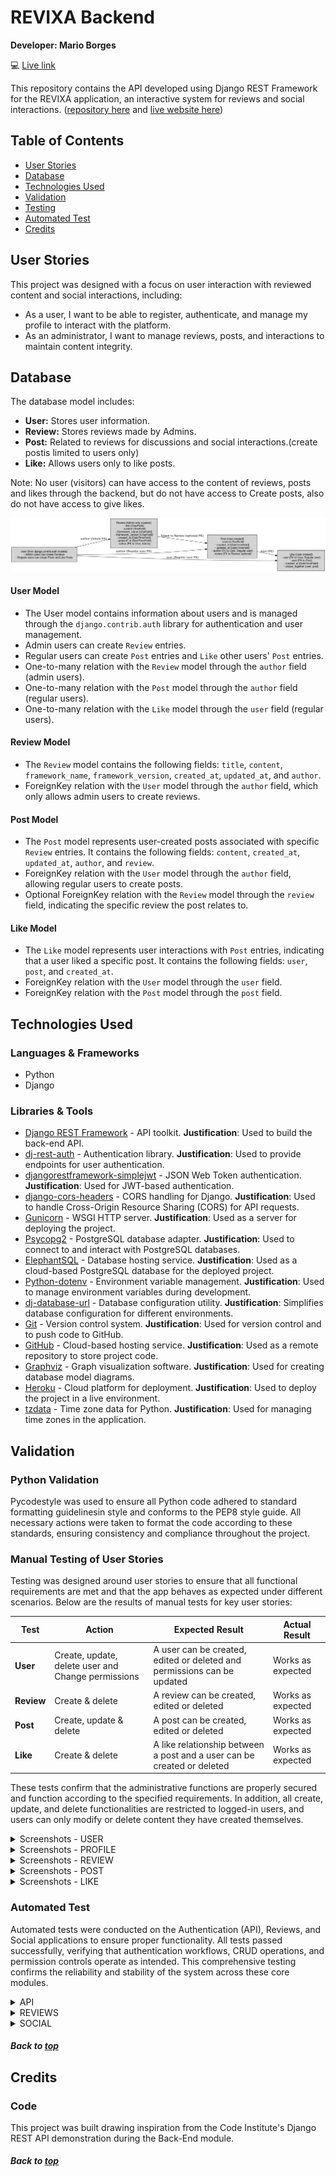 # REVIXA Backend

**Developer: Mario Borges**

💻 [Live link](https://revixa-2c64c0effe9d.herokuapp.com/)

This repository contains the API developed using Django REST Framework for the REVIXA application, an interactive system for reviews and social interactions. ([repository here](https://github.com/MarioLFB/Revixa-frontend) and [live website here](https://revixa-frontend-d26a64f75023.herokuapp.com/))

## Table of Contents
  - [User Stories](#user-stories)
  - [Database](#database)
  - [Technologies Used](#technologies-used)
  - [Validation](#validation)
  - [Testing](#manual-testing-of-user-stories)
  - [Automated Test](#automated-test)
  - [Credits](#credits)

## User Stories

This project was designed with a focus on user interaction with reviewed content and social interactions, including:
- As a user, I want to be able to register, authenticate, and manage my profile to interact with the platform.
- As an administrator, I want to manage reviews, posts, and interactions to maintain content integrity.

## Database

The database model includes:
- **User:** Stores user information.
- **Review:** Stores reviews made by Admins.
- **Post:** Related to reviews for discussions and social interactions.(create postis limited to users only)
- **Like:** Allows users only to like posts.

Note: No user (visitors) can have access to the content of reviews, posts and likes through the backend, but do not have access to Create posts, also do not have access to give likes.


![Database Model](docs/drf_models_revixa.png)

#### User Model

- The User model contains information about users and is managed through the `django.contrib.auth` library for authentication and user management.
- Admin users can create `Review` entries.
- Regular users can create `Post` entries and `Like` other users' `Post` entries.
- One-to-many relation with the `Review` model through the `author` field (admin users).
- One-to-many relation with the `Post` model through the `author` field (regular users).
- One-to-many relation with the `Like` model through the `user` field (regular users).

#### Review Model

- The `Review` model contains the following fields: `title`, `content`, `framework_name`, `framework_version`, `created_at`, `updated_at`, and `author`.
- ForeignKey relation with the `User` model through the `author` field, which only allows admin users to create reviews.

#### Post Model

- The `Post` model represents user-created posts associated with specific `Review` entries. It contains the following fields: `content`, `created_at`, `updated_at`, `author`, and `review`.
- ForeignKey relation with the `User` model through the `author` field, allowing regular users to create posts.
- Optional ForeignKey relation with the `Review` model through the `review` field, indicating the specific review the post relates to.

#### Like Model

- The `Like` model represents user interactions with `Post` entries, indicating that a user liked a specific post. It contains the following fields: `user`, `post`, and `created_at`.
- ForeignKey relation with the `User` model through the `user` field.
- ForeignKey relation with the `Post` model through the `post` field.

## Technologies Used

### Languages & Frameworks

- Python
- Django

### Libraries & Tools

- [Django REST Framework](https://www.django-rest-framework.org/) - API toolkit. **Justification**: Used to build the back-end API.
- [dj-rest-auth](https://dj-rest-auth.readthedocs.io/en/latest/) - Authentication library. **Justification**: Used to provide endpoints for user authentication.
- [djangorestframework-simplejwt](https://django-rest-framework-simplejwt.readthedocs.io/en/latest/) - JSON Web Token authentication. **Justification**: Used for JWT-based authentication.
- [django-cors-headers](https://pypi.org/project/django-cors-headers/) - CORS handling for Django. **Justification**: Used to handle Cross-Origin Resource Sharing (CORS) for API requests.
- [Gunicorn](https://gunicorn.org/) - WSGI HTTP server. **Justification**: Used as a server for deploying the project.
- [Psycopg2](https://www.psycopg.org/docs/) - PostgreSQL database adapter. **Justification**: Used to connect to and interact with PostgreSQL databases.
- [ElephantSQL](https://www.elephantsql.com/) - Database hosting service. **Justification**: Used as a cloud-based PostgreSQL database for the deployed project.
- [Python-dotenv](https://pypi.org/project/python-dotenv/) - Environment variable management. **Justification**: Used to manage environment variables during development.
- [dj-database-url](https://pypi.org/project/dj-database-url/) - Database configuration utility. **Justification**: Simplifies database configuration for different environments.
- [Git](https://git-scm.com/) - Version control system. **Justification**: Used for version control and to push code to GitHub.
- [GitHub](https://github.com/) - Cloud-based hosting service. **Justification**: Used as a remote repository to store project code.
- [Graphviz](https://graphviz.org/) - Graph visualization software. **Justification**: Used for creating database model diagrams.
- [Heroku](https://www.heroku.com/) - Cloud platform for deployment. **Justification**: Used to deploy the project in a live environment.
- [tzdata](https://pypi.org/project/tzdata/) - Time zone data for Python. **Justification**: Used for managing time zones in the application.

## Validation

### Python Validation

Pycodestyle was used to ensure all Python code adhered to standard formatting guidelinesin style and conforms to the PEP8 style guide. All necessary actions were taken to format the code according to these standards, ensuring consistency and compliance throughout the project.

### Manual Testing of User Stories

Testing was designed around user stories to ensure that all functional requirements are met and that the app behaves as expected under different scenarios. Below are the results of manual tests for key user stories:

**Test** | **Action** | **Expected Result** | **Actual Result**
-------- | ------------------- | ------------------- | -----------------
**User** | Create, update, delete user and Change permissions | A user can be created, edited or deleted and permissions can be updated | Works as expected
**Review** | Create & delete | A review can be created, edited or deleted | Works as expected
**Post** | Create, update & delete | A post can be created, edited or deleted | Works as expected
**Like** | Create & delete | A like relationship between a post and a user can be created or deleted | Works as expected

These tests confirm that the administrative functions are properly secured and function according to the specified requirements. In addition, all create, update, and delete functionalities are restricted to logged-in users, and users can only modify or delete content they have created themselves.

<details><summary>Screenshots - USER</summary>
    <details><summary>Create user</summary>
    <img src="docs\manual_test\user_test_1.jpg">
    <br>
    <img src="docs\manual_test\user_test_2.jpg">
    <br>
    <img src="docs\manual_test\user_test_3.jpg">
    <br>
    </details>
</details>

<details><summary>Screenshots - PROFILE</summary>
    <details><summary>Update profile</summary>
    <img src="docs\manual_test\user_test_4.jpg">
    <br>
    <img src="docs\manual_test\user_test_5.jpg">
    <br>
    <img src="docs\manual_test\user_test_6.jpg">
    <br>
    <img src="docs\manual_test\user_test_8.jpg">
    </details>
    <details><summary>Delete profile</summary>
    <img src="docs\manual_test\user_test_7.jpg">
    <br>
    <img src="docs\manual_test\user_test_9.jpg">
    <br>
    <img src="docs\manual_test\user_test_10.jpg">
    <br>
    <img src="docs\manual_test\user_test_11.jpg">
    <br>
    </details>
</details>

<details><summary>Screenshots - REVIEW</summary>
    <details><summary>Create Review</summary>
    <img src="docs\manual_test\user_test_review_1.jpg">
    <br>
    <img src="docs\manual_test\user_test_review_2.jpg">
    <br>
    <img src="docs\manual_test\user_test_review_3.jpg">
    <br>
    </details>
    <details><summary>Update Review</summary>
    <img src="docs\manual_test\user_test_review_4.jpg">
    <br>
    <img src="docs\manual_test\user_test_review_5.jpg">
    <br>
    </details>
    <details><summary>Delete Review</summary>
    <img src="docs\manual_test\user_test_review_7.jpg">
    <br>
    <img src="docs\manual_test\user_test_review_8.jpg">
    <br>
    <img src="docs\manual_test\user_test_review_9.jpg">
    <br>
    </details>
</details>

<details><summary>Screenshots - POST</summary>
    <details><summary>Create Post</summary>
    <img src="docs\manual_test\user_test_posts_1.jpg">
    <br>
    <img src="docs\manual_test\user_test_posts_2.jpg">
    <br>
    <img src="docs\manual_test\user_test_posts_3.jpg">
    <br>
    <img src="docs\manual_test\user_test_posts_4.jpg">
    <br>
    </details>
    <details><summary>Update Post</summary>
    <img src="docs\manual_test\user_test_posts_8.jpg">
    <br>
    <img src="docs\manual_test\user_test_posts_9.jpg">
    <br>
    </details>
    <details><summary>Delete Post</summary>
    <img src="docs\manual_test\user_test_posts_5.jpg">
    <br>
    <img src="docs\manual_test\user_test_posts_6.jpg">
    <br>
    <img src="docs\manual_test\user_test_posts_7.jpg">
    <br>
    </details>
</details>

<details><summary>Screenshots - LIKE</summary>
    <details><summary>Create Like</summary>
    <img src="docs\manual_test\user_test_likes_1.jpg">
    <br>
    <img src="docs\manual_test\user_test_likes_2.jpg">
    <br>
    <img src="docs\manual_test\user_test_likes_3.jpg">
    <br>
    <img src="docs\manual_test\user_test_likes_4.jpg">
    <br>
    </details>
    <details><summary>Update Like</summary>
    <img src="docs\manual_test\user_test_likes_5.jpg">
    <br>
    <img src="docs\manual_test\user_test_likes_6.jpg">
    <br>
    </details>
    <details><summary>Delete Like</summary>
    <img src="docs\manual_test\user_test_likes_7.jpg">
    <br>
    <img src="docs\manual_test\user_test_likes_8.jpg">
    <br>
    <img src="docs\manual_test\user_test_likes_9.jpg">
    <br>
    </details>
</details>

### Automated Test

Automated tests were conducted on the Authentication (API), Reviews, and Social applications to ensure proper functionality. All tests passed successfully, verifying that authentication workflows, CRUD operations, and permission controls operate as intended. This comprehensive testing confirms the reliability and stability of the system across these core modules.

<details><summary>API</summary>
    <details><summary>Tests</summary>
    <img src="docs\automated_test\api_tests\api_tests.jpg">
    </details>
</details>

<details><summary>REVIEWS</summary>
    <details><summary>Tests</summary>
    <img src="docs\automated_test\reviews_tests\reviews_tests.jpg">
    </details>
</details>

<details><summary>SOCIAL</summary>
    <details><summary>Tests</summary>
    <img src="docs\automated_test\social_tests\social_tests.jpg">
    </details>
</details>

##### Back to [top](#table-of-contents)


## Credits


### Code

This project was built drawing inspiration from the Code Institute's Django REST API demonstration during the Back-End module.

##### Back to [top](#table-of-contents)